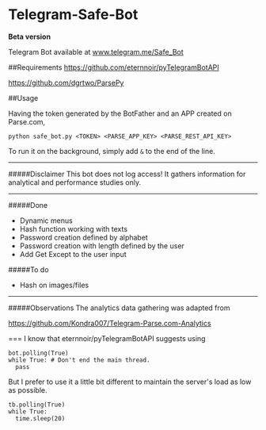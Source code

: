 # Telegram-Safe-Bot
**Beta version**

Telegram Bot available at www.telegram.me/Safe_Bot

##Requirements
https://github.com/eternnoir/pyTelegramBotAPI

https://github.com/dgrtwo/ParsePy

##Usage

Having the token generated by the BotFather and an APP created on Parse.com, 

```python safe_bot.py <TOKEN> <PARSE_APP_KEY> <PARSE_REST_API_KEY>```

To run it on the background, simply add `&` to the end of the line.

---
#####Disclaimer
This bot does not log access! It gathers information for analytical and performance studies only.

---
#####Done
* Dynamic menus
* Hash function working with texts
* Password creation defined by alphabet
* Password creation with length defined by the user
* Add Get Except to the user input

#####To do
* Hash on images/files

---
#####Observations
The analytics data gathering was adapted from 

https://github.com/Kondra007/Telegram-Parse.com-Analytics

===
I know that eternnoir/pyTelegramBotAPI suggests using
```
bot.polling(True)
while True: # Don't end the main thread.
  pass
```

But I prefer to use it a little bit different to maintain the server's load as low as possible.
```
tb.polling(True)
while True:
  time.sleep(20)
```
